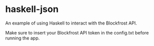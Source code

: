 # haskell-json

An example of using Haskell to interact with the Blockfrost API.

Make sure to insert your Blockfrost API token in the config.txt before running the app.